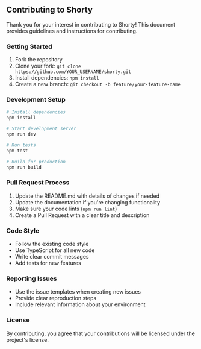 ## Contributing to Shorty

Thank you for your interest in contributing to Shorty! This document provides guidelines and instructions for contributing.

### Getting Started

1. Fork the repository
2. Clone your fork: `git clone https://github.com/YOUR_USERNAME/shorty.git`
3. Install dependencies: `npm install`
4. Create a new branch: `git checkout -b feature/your-feature-name`

### Development Setup

```bash
# Install dependencies
npm install

# Start development server
npm run dev

# Run tests
npm test

# Build for production
npm run build
```

### Pull Request Process

1. Update the README.md with details of changes if needed
2. Update the documentation if you're changing functionality
3. Make sure your code lints (`npm run lint`)
4. Create a Pull Request with a clear title and description

### Code Style

- Follow the existing code style
- Use TypeScript for all new code
- Write clear commit messages
- Add tests for new features

### Reporting Issues

- Use the issue templates when creating new issues
- Provide clear reproduction steps
- Include relevant information about your environment

### License

By contributing, you agree that your contributions will be licensed under the project's license.